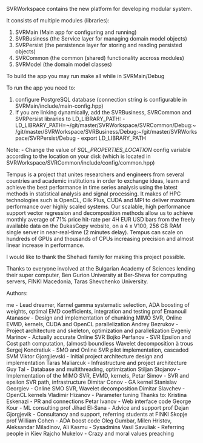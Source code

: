 SVRWorkspace contains the new platform for developing modular system.

It consists of multiple modules (libraries):

1. SVRMain (Main app for configuring and running)
2. SVRBusiness (the Service layer for managing domain model objects)
3. SVRPersist (the persistence layer for storing and reading persisted objects)
4. SVRCommon (the common (shared) functionality accross modules)
5. SVRModel (the domain model classes)

To build the app you may run make all while in SVRMain/Debug

To run the app you need to:

1. configure PostgreSQL database (connection string is configurable in SVRMain/include/main-config.hpp)
2. If you are linking dynamically, add the SVRBusiness, SVRCommon and SVRPersist libraries to LD_LIBRARY_PATH:
		- LD_LIBRARY_PATH=~/git/master/SVRWorkspace/SVRCommon/Debug:~/git/master/SVRWorkspace/SVRBusiness/Debug:~/git/master/SVRWorkspace/SVRPersist/Debug
		- export LD_LIBRARY_PATH

Note:
	- Change the value of *SQL_PROPERTIES_LOCATION* config variable according to the location on your disk (which is located in SVRWorkspace/SVRCommon/include/config/common.hpp)


Tempus is a project that unites researchers and engineers from several countries and academic institutions in order to
exchange ideas, learn and achieve the best performance in time series analysis using the latest methods in statistical analysis and signal processing.
It makes of HPC technologies such is OpenCL, Cilk Plus, CUDA and MPI to deliver maximum performance over highly scaled systems.
Our scalable, high performance support vector regression and decomposition methods allow us to achieve monthly average of 71% price
hit-rate per 4H EUR USD bars from the freely available data on the DukasCopy website, on a 4 x V100, 256 GB RAM single server in near-real-time (2 minutes delay).
Tempus can scale on hundreds of GPUs and thousands of CPUs increasing precision and almost linear increase in performance.

I would like to thank the Shehadi family for making this project possible.

Thanks to everyone involved at the Bulgarian Academy of Sciences lending their super computer,
Ben Gurion University at Ber-Sheva for computing servers, FINKI Macedonia, Taras Shevchenko University.

Authors:

me - Lead dreamer, Kernel gamma systematic selection, ADA boosting of weights, optimal EMD coefficients, integration and testing
prof Emanouil Atanasov - Design and implementation of chunking MIMO SVR, Online EVMD, kernels, CUDA and OpenCL parallelization
Andrey Bezrukov - Project architecture and skeleton, optimization and parallelization
Evgeniy Marinov - Actually accurate Online SVR
Bojko Perfanov - SVR Epsilon and Cost path computation, (almost) boundless Wavelet decomposition à trous
Sergej Kondratiuk - SMO and Online SVR pilot implementation, cascaded SVM
Viktor Gjorgjievski - Initial project architecture design and implementation
Taras Maliarcuk - Infrastructure and project architecture
Guy Tal - Database and multithreading, optimization
Stiljan Stojanov -  Implementation of the MIMO SVR, EVMD, kernels,
Petar Simov - SVR and epsilon SVR path, infrastructure
Dimitar Conov - GA kernel
Stanislav Georgiev - Online SMO SVR, Wavelet decomposition
Dimitar Slavchev - OpenCL kernels
Vladimir Hizanov - Parameter tuning
Thanks to:
Kristina Eskenazi - PR and connections
Petar Ivanov - Web interface code
George Kour - ML consulting
prof Jihad El-Sana - Advice and support
prof Dejan Gjorgjevik - Consultancy and support, referring students at FINKI Skopje
prof William Cohen - ADA boost code
Oleg Gumbar, Milen Hristov, Aleksandar Miladinov, Ali Kasmu - Sysadmins
Vasil Savuliak - Referring people in Kiev
Rajcho Mukelov - Crazy and moral values preaching
